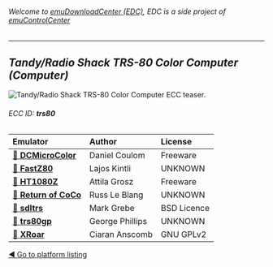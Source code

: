 ###### Welcome to [emuDownloadCenter (EDC)](https://github.com/PhoenixInteractiveNL/emuDownloadCenter/wiki/), EDC is a side project of [emuControlCenter](https://github.com/PhoenixInteractiveNL/emuControlCenter/wiki/)
***
## _Tandy/Radio Shack TRS-80 Color Computer (Computer)_
![](https://raw.githubusercontent.com/wiki/PhoenixInteractiveNL/emuDownloadCenter/images_platform/ecc_trs80_teaser.png "Tandy/Radio Shack TRS-80 Color Computer ECC teaser.")
###### ECC ID: **trs80**

| Emulator   | Author      | License     |
|:-----------|:------------|:------------|
| [:file_folder: **DCMicroColor**](https://github.com/PhoenixInteractiveNL/emuDownloadCenter/wiki/Emulator-dcmicro#menu) | Daniel Coulom | Freeware |
| [:file_folder: **FastZ80**](https://github.com/PhoenixInteractiveNL/emuDownloadCenter/wiki/Emulator-fastz80#menu) | Lajos Kintli | UNKNOWN |
| [:file_folder: **HT1080Z**](https://github.com/PhoenixInteractiveNL/emuDownloadCenter/wiki/Emulator-ht1080z#menu) | Attila Grosz | Freeware |
| [:file_folder: **Return of CoCo**](https://github.com/PhoenixInteractiveNL/emuDownloadCenter/wiki/Emulator-roc#menu) | Russ Le Blang | UNKNOWN |
| [:file_folder: **sdltrs**](https://github.com/PhoenixInteractiveNL/emuDownloadCenter/wiki/Emulator-sdltrs#menu) | Mark Grebe | BSD Licence |
| [:file_folder: **trs80gp**](https://github.com/PhoenixInteractiveNL/emuDownloadCenter/wiki/Emulator-trs80gp#menu) | George Phillips | UNKNOWN |
| [:file_folder: **XRoar**](https://github.com/PhoenixInteractiveNL/emuDownloadCenter/wiki/Emulator-xroar#menu) | Ciaran Anscomb | GNU GPLv2 |

[:arrow_backward: Go to platform listing](https://github.com/PhoenixInteractiveNL/emuDownloadCenter/wiki/EDC-Platform-List)
